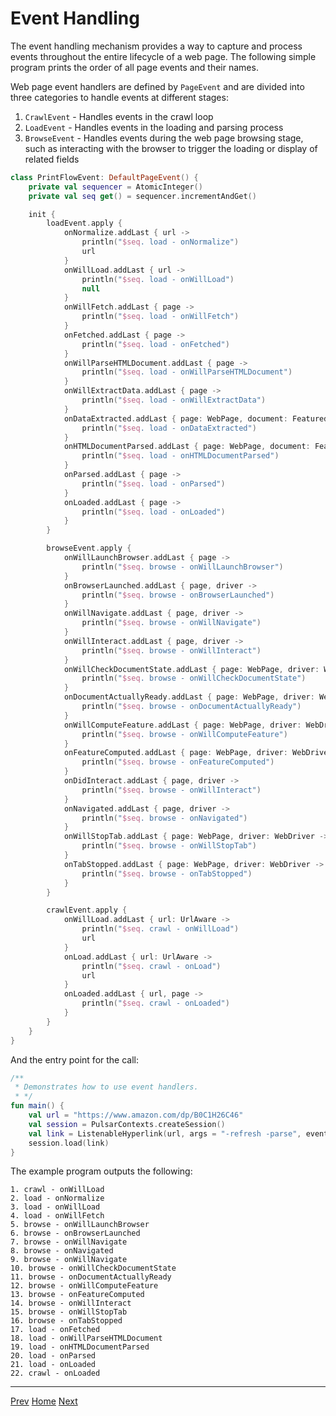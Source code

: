 Event Handling
=

The event handling mechanism provides a way to capture and process events throughout the entire lifecycle of a web page. The following simple program prints the order of all page events and their names.

Web page event handlers are defined by `PageEvent` and are divided into three categories to handle events at different stages:

1. `CrawlEvent` - Handles events in the crawl loop
2. `LoadEvent` - Handles events in the loading and parsing process
3. `BrowseEvent` - Handles events during the web page browsing stage, such as interacting with the browser to trigger the loading or display of related fields

```kotlin
class PrintFlowEvent: DefaultPageEvent() {
    private val sequencer = AtomicInteger()
    private val seq get() = sequencer.incrementAndGet()

    init {
        loadEvent.apply {
            onNormalize.addLast { url ->
                println("$seq. load - onNormalize")
                url
            }
            onWillLoad.addLast { url ->
                println("$seq. load - onWillLoad")
                null
            }
            onWillFetch.addLast { page ->
                println("$seq. load - onWillFetch")
            }
            onFetched.addLast { page ->
                println("$seq. load - onFetched")
            }
            onWillParseHTMLDocument.addLast { page ->
                println("$seq. load - onWillParseHTMLDocument")
            }
            onWillExtractData.addLast { page ->
                println("$seq. load - onWillExtractData")
            }
            onDataExtracted.addLast { page: WebPage, document: FeaturedDocument ->
                println("$seq. load - onDataExtracted")
            }
            onHTMLDocumentParsed.addLast { page: WebPage, document: FeaturedDocument ->
                println("$seq. load - onHTMLDocumentParsed")
            }
            onParsed.addLast { page ->
                println("$seq. load - onParsed")
            }
            onLoaded.addLast { page ->
                println("$seq. load - onLoaded")
            }
        }

        browseEvent.apply {
            onWillLaunchBrowser.addLast { page ->
                println("$seq. browse - onWillLaunchBrowser")
            }
            onBrowserLaunched.addLast { page, driver ->
                println("$seq. browse - onBrowserLaunched")
            }
            onWillNavigate.addLast { page, driver ->
                println("$seq. browse - onWillNavigate")
            }
            onWillInteract.addLast { page, driver ->
                println("$seq. browse - onWillInteract")
            }
            onWillCheckDocumentState.addLast { page: WebPage, driver: WebDriver ->
                println("$seq. browse - onWillCheckDocumentState")
            }
            onDocumentActuallyReady.addLast { page: WebPage, driver: WebDriver ->
                println("$seq. browse - onDocumentActuallyReady")
            }
            onWillComputeFeature.addLast { page: WebPage, driver: WebDriver ->
                println("$seq. browse - onWillComputeFeature")
            }
            onFeatureComputed.addLast { page: WebPage, driver: WebDriver ->
                println("$seq. browse - onFeatureComputed")
            }
            onDidInteract.addLast { page, driver ->
                println("$seq. browse - onWillInteract")
            }
            onNavigated.addLast { page, driver ->
                println("$seq. browse - onNavigated")
            }
            onWillStopTab.addLast { page: WebPage, driver: WebDriver ->
                println("$seq. browse - onWillStopTab")
            }
            onTabStopped.addLast { page: WebPage, driver: WebDriver ->
                println("$seq. browse - onTabStopped")
            }
        }

        crawlEvent.apply {
            onWillLoad.addLast { url: UrlAware ->
                println("$seq. crawl - onWillLoad")
                url
            }
            onLoad.addLast { url: UrlAware ->
                println("$seq. crawl - onLoad")
                url
            }
            onLoaded.addLast { url, page ->
                println("$seq. crawl - onLoaded")
            }
        }
    }
}
```

And the entry point for the call:

```kotlin
/**
 * Demonstrates how to use event handlers.
 * */
fun main() {
    val url = "https://www.amazon.com/dp/B0C1H26C46"
    val session = PulsarContexts.createSession()
    val link = ListenableHyperlink(url, args = "-refresh -parse", event = PrintFlowEvent())
    session.load(link)
}
```

The example program outputs the following:

```
1. crawl - onWillLoad
2. load - onNormalize
3. load - onWillLoad
4. load - onWillFetch
5. browse - onWillLaunchBrowser
6. browse - onBrowserLaunched
7. browse - onWillNavigate
8. browse - onNavigated
9. browse - onWillNavigate
10. browse - onWillCheckDocumentState
11. browse - onDocumentActuallyReady
12. browse - onWillComputeFeature
13. browse - onFeatureComputed
14. browse - onWillInteract
15. browse - onWillStopTab
16. browse - onTabStopped
17. load - onFetched
18. load - onWillParseHTMLDocument
19. load - onHTMLDocumentParsed
20. load - onParsed
21. load - onLoaded
22. crawl - onLoaded
```

------

[Prev](8continuous-crawling.md) [Home](1home.md) [Next](10RPA.md)